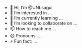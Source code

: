 - 👋 Hi, I’m @UNLsagui
- 👀 I’m interested in ...
- 🌱 I’m currently learning ...
- 💞️ I’m looking to collaborate on ...
- 📫 How to reach me ...
- 😄 Pronouns: ...
- ⚡ Fun fact: ...

<!---
UNLsagui/UNLsagui is a ✨ special ✨ repository because its `README.md` (this file) appears on your GitHub profile.
You can click the Preview link to take a look at your changes.
--->
